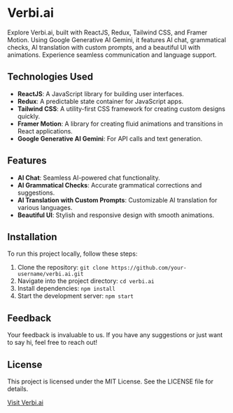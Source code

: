 # Verbi.ai

Explore Verbi.ai, built with ReactJS, Redux, Tailwind CSS, and Framer Motion. Using Google Generative AI Gemini, it features AI chat, grammatical checks, AI translation with custom prompts, and a beautiful UI with animations. Experience seamless communication and language support.

## Technologies Used

- **ReactJS**: A JavaScript library for building user interfaces.
- **Redux**: A predictable state container for JavaScript apps.
- **Tailwind CSS**: A utility-first CSS framework for creating custom designs quickly.
- **Framer Motion**: A library for creating fluid animations and transitions in React applications.
- **Google Generative AI Gemini**: For API calls and text generation.

## Features

- **AI Chat**: Seamless AI-powered chat functionality.
- **AI Grammatical Checks**: Accurate grammatical corrections and suggestions.
- **AI Translation with Custom Prompts**: Customizable AI translation for various languages.
- **Beautiful UI**: Stylish and responsive design with smooth animations.

## Installation

To run this project locally, follow these steps:

1. Clone the repository: `git clone https://github.com/your-username/verbi.ai.git`
2. Navigate into the project directory: `cd verbi.ai`
3. Install dependencies: `npm install`
4. Start the development server: `npm start`

## Feedback

Your feedback is invaluable to us. If you have any suggestions or just want to say hi, feel free to reach out!

## License

This project is licensed under the MIT License. See the LICENSE file for details.

[Visit Verbi.ai](https://www.verbi.ai)